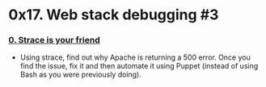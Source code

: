 # 0x17. Web stack debugging #3

### [0. Strace is your friend](./0-strace_is_your_friend.pp)
- Using strace, find out why Apache is returning a 500 error.
Once you find the issue, fix it and then automate it using Puppet (instead of using Bash as you were previously doing).
